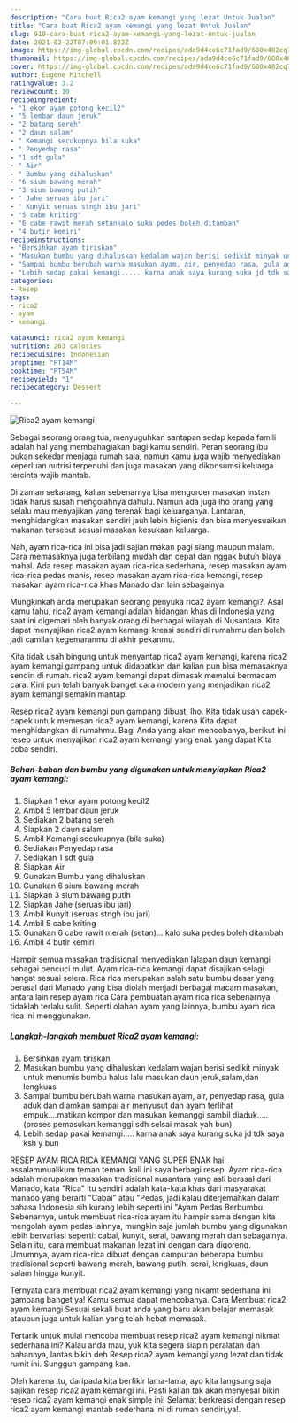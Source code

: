 ```yaml
---
description: "Cara buat Rica2 ayam kemangi yang lezat Untuk Jualan"
title: "Cara buat Rica2 ayam kemangi yang lezat Untuk Jualan"
slug: 910-cara-buat-rica2-ayam-kemangi-yang-lezat-untuk-jualan
date: 2021-02-22T07:09:01.822Z
image: https://img-global.cpcdn.com/recipes/ada9d4ce6c71fad9/680x482cq70/rica2-ayam-kemangi-foto-resep-utama.jpg
thumbnail: https://img-global.cpcdn.com/recipes/ada9d4ce6c71fad9/680x482cq70/rica2-ayam-kemangi-foto-resep-utama.jpg
cover: https://img-global.cpcdn.com/recipes/ada9d4ce6c71fad9/680x482cq70/rica2-ayam-kemangi-foto-resep-utama.jpg
author: Eugene Mitchell
ratingvalue: 3.2
reviewcount: 10
recipeingredient:
- "1 ekor ayam potong kecil2"
- "5 lembar daun jeruk"
- "2 batang sereh"
- "2 daun salam"
- " Kemangi secukupnya bila suka"
- " Penyedap rasa"
- "1 sdt gula"
- " Air"
- " Bumbu yang dihaluskan"
- "6 sium bawang merah"
- "3 sium bawang putih"
- " Jahe seruas ibu jari"
- " Kunyit seruas stngh ibu jari"
- "5 cabe kriting"
- "6 cabe rawit merah setankalo suka pedes boleh ditambah"
- "4 butir kemiri"
recipeinstructions:
- "Bersihkan ayam tiriskan"
- "Masukan bumbu yang dihaluskan kedalam wajan berisi sedikit minyak untuk menumis bumbu halus lalu masukan daun jeruk,salam,dan lengkuas"
- "Sampai bumbu berubah warna masukan ayam, air, penyedap rasa, gula aduk dan diamkan sampai air menyusut dan ayam terlihat empuk....matikan kompor dan masukan kemanggi sambil diaduk.....(proses pemasukan kemanggi sdh selsai masak yah bun)"
- "Lebih sedap pakai kemangi..... karna anak saya kurang suka jd tdk saya ksh y bun"
categories:
- Resep
tags:
- rica2
- ayam
- kemangi

katakunci: rica2 ayam kemangi 
nutrition: 263 calories
recipecuisine: Indonesian
preptime: "PT14M"
cooktime: "PT54M"
recipeyield: "1"
recipecategory: Dessert

---
```



![Rica2 ayam kemangi](https://img-global.cpcdn.com/recipes/ada9d4ce6c71fad9/680x482cq70/rica2-ayam-kemangi-foto-resep-utama.jpg)

Sebagai seorang orang tua, menyuguhkan santapan sedap kepada famili adalah hal yang membahagiakan bagi kamu sendiri. Peran seorang ibu bukan sekedar menjaga rumah saja, namun kamu juga wajib menyediakan keperluan nutrisi terpenuhi dan juga masakan yang dikonsumsi keluarga tercinta wajib mantab.

Di zaman  sekarang, kalian sebenarnya bisa mengorder masakan instan tidak harus susah mengolahnya dahulu. Namun ada juga lho orang yang selalu mau menyajikan yang terenak bagi keluarganya. Lantaran, menghidangkan masakan sendiri jauh lebih higienis dan bisa menyesuaikan makanan tersebut sesuai masakan kesukaan keluarga. 

Nah, ayam rica-rica ini bisa jadi sajian makan pagi siang maupun malam. Cara memasaknya juga terbilang mudah dan cepat dan nggak butuh biaya mahal. Ada resep masakan ayam rica-rica sederhana, resep masakan ayam rica-rica pedas manis, resep masakan ayam rica-rica kemangi, resep masakan ayam rica-rica khas Manado dan lain sebagainya.

Mungkinkah anda merupakan seorang penyuka rica2 ayam kemangi?. Asal kamu tahu, rica2 ayam kemangi adalah hidangan khas di Indonesia yang saat ini digemari oleh banyak orang di berbagai wilayah di Nusantara. Kita dapat menyajikan rica2 ayam kemangi kreasi sendiri di rumahmu dan boleh jadi camilan kegemaranmu di akhir pekanmu.

Kita tidak usah bingung untuk menyantap rica2 ayam kemangi, karena rica2 ayam kemangi gampang untuk didapatkan dan kalian pun bisa memasaknya sendiri di rumah. rica2 ayam kemangi dapat dimasak memalui bermacam cara. Kini pun telah banyak banget cara modern yang menjadikan rica2 ayam kemangi semakin mantap.

Resep rica2 ayam kemangi pun gampang dibuat, lho. Kita tidak usah capek-capek untuk memesan rica2 ayam kemangi, karena Kita dapat menghidangkan di rumahmu. Bagi Anda yang akan mencobanya, berikut ini resep untuk menyajikan rica2 ayam kemangi yang enak yang dapat Kita coba sendiri.

<!--inarticleads1-->

##### Bahan-bahan dan bumbu yang digunakan untuk menyiapkan Rica2 ayam kemangi:

1. Siapkan 1 ekor ayam potong kecil2
1. Ambil 5 lembar daun jeruk
1. Sediakan 2 batang sereh
1. Siapkan 2 daun salam
1. Ambil  Kemangi secukupnya (bila suka)
1. Sediakan  Penyedap rasa
1. Sediakan 1 sdt gula
1. Siapkan  Air
1. Gunakan  Bumbu yang dihaluskan
1. Gunakan 6 sium bawang merah
1. Siapkan 3 sium bawang putih
1. Siapkan  Jahe (seruas ibu jari)
1. Ambil  Kunyit (seruas stngh ibu jari)
1. Ambil 5 cabe kriting
1. Gunakan 6 cabe rawit merah (setan)....kalo suka pedes boleh ditambah
1. Ambil 4 butir kemiri


Hampir semua masakan tradisional menyediakan lalapan daun kemangi sebagai pencuci mulut. Ayam rica-rica kemangi dapat disajikan selagi hangat sesuai selera. Rica rica merupakan salah satu bumbu dasar yang berasal dari Manado yang bisa diolah menjadi berbagai macam masakan, antara lain resep ayam rica Cara pembuatan ayam rica rica sebenarnya tidaklah terlalu sulit. Seperti olahan ayam yang lainnya, bumbu ayam rica rica ini menggunakan. 

<!--inarticleads2-->

##### Langkah-langkah membuat Rica2 ayam kemangi:

1. Bersihkan ayam tiriskan
1. Masukan bumbu yang dihaluskan kedalam wajan berisi sedikit minyak untuk menumis bumbu halus lalu masukan daun jeruk,salam,dan lengkuas
1. Sampai bumbu berubah warna masukan ayam, air, penyedap rasa, gula aduk dan diamkan sampai air menyusut dan ayam terlihat empuk....matikan kompor dan masukan kemanggi sambil diaduk.....(proses pemasukan kemanggi sdh selsai masak yah bun)
1. Lebih sedap pakai kemangi..... karna anak saya kurang suka jd tdk saya ksh y bun


RESEP AYAM RICA RICA KEMANGI YANG SUPER ENAK hai assalammualikum teman teman. kali ini saya berbagi resep. Ayam rica-rica adalah merupakan masakan tradisional nusantara yang asli berasal dari Manado, kata &#34;Rica&#34; itu sendiri adalah kata-kata khas dari masyarakat manado yang berarti &#34;Cabai&#34; atau &#34;Pedas, jadi kalau diterjemahkan dalam bahasa Indonesia sih kurang lebih seperti ini &#34;Ayam Pedas Berbumbu. Sebenarnya, untuk membuat rica-rica ayam itu hampir sama dengan kita mengolah ayam pedas lainnya, mungkin saja jumlah bumbu yang digunakan lebih bervariasi seperti: cabai, kunyit, serai, bawang merah dan sebagainya. Selain itu, cara membuat makanan lezat ini dengan cara digoreng. Umumnya, ayam rica-rica dibuat dengan campuran beberapa bumbu tradisional seperti bawang merah, bawang putih, serai, lengkuas, daun salam hingga kunyit. 

Ternyata cara membuat rica2 ayam kemangi yang nikamt sederhana ini gampang banget ya! Kamu semua dapat mencobanya. Cara Membuat rica2 ayam kemangi Sesuai sekali buat anda yang baru akan belajar memasak ataupun juga untuk kalian yang telah hebat memasak.

Tertarik untuk mulai mencoba membuat resep rica2 ayam kemangi nikmat sederhana ini? Kalau anda mau, yuk kita segera siapin peralatan dan bahannya, lantas bikin deh Resep rica2 ayam kemangi yang lezat dan tidak rumit ini. Sungguh gampang kan. 

Oleh karena itu, daripada kita berfikir lama-lama, ayo kita langsung saja sajikan resep rica2 ayam kemangi ini. Pasti kalian tak akan menyesal bikin resep rica2 ayam kemangi enak simple ini! Selamat berkreasi dengan resep rica2 ayam kemangi mantab sederhana ini di rumah sendiri,ya!.

